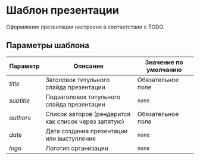 # Шаблон презентации

Оформление презентации настроено в соответствии с TODO.

## Параметры шаблона

| Параметр   | Описание                                             | Значение по умолчанию |
| ---------- | ---------------------------------------------------- | --------------------- |
| *title*    | Заголовок титульного слайда презентации              | Обязательное поле     |
| *subtitle* | Подзаголовок титульного слайда презентации           | `none`                |
| *authors*  | Список авторов (рендерится как список через запятую) | Обязательное поле     |
| *date*     | Дата создания презентации или выступления            | `none`                |
| *logo*     | Логотип организации                                  | `none`                |
